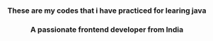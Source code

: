 <h3 align="center">These are my codes that i have practiced for learing java </h3>
<h3 align="center">A passionate frontend developer from India</h3>
